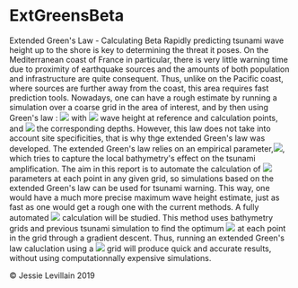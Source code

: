 # ExtGreensBeta
Extended Green's Law - Calculating Beta
Rapidly predicting tsunami wave height up to the shore is key to determining the threat it poses. On the Mediterranean coast of France in particular, there is very little warning time due to proximity of earthquake sources and the amounts of both population and infrastructure are quite consequent. Thus, unlike on the Pacific coast, where sources are further away from the coast, this area requires fast prediction tools. Nowadays, one can have a rough estimate by running a simulation over a coarse grid in the area of interest, and by then using Green's law : <img src="https://render.githubusercontent.com/render/math?math=\eta _2= \eta _1 (\frac{h_1}{h_2})^{1/4}">
with <img src="https://render.githubusercontent.com/render/math?math=\eta _1, \eta _2"> wave height at reference and calculation points, and <img src="https://render.githubusercontent.com/render/math?math=h _1, h _2"> the corresponding depths. However, this law does not take into account site specificities, that is why thge extended Green's law was developed. The extended Green's law relies on an empirical parameter,<img src="https://render.githubusercontent.com/render/math?math=\beta">, which tries to capture the local bathymetry's effect on the tsunami amplification.  The aim in this report is to automate the calculation of <img src="https://render.githubusercontent.com/render/math?math=\beta"> parameters at each point in any given grid, so simulations based on the extended Green's law can be used for tsunami warning. This way, one would have a much more precise maximum wave height estimate, just as fast as one would get a rough one with the current methods. A fully automated <img src="https://render.githubusercontent.com/render/math?math=\beta"> calculation will be studied. This method uses bathymetry grids and previous tsunami simulation to find the optimum <img src="https://render.githubusercontent.com/render/math?math=\beta"> at each point in the grid through a gradient descent. 
Thus, running an extended Green's law caluclation using a <img src="https://render.githubusercontent.com/render/math?math=\beta"> grid will produce quick and accurate results, without using computationnally expensive simulations.

© Jessie Levillain 2019
